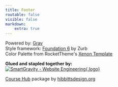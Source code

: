 ```yaml
---
title: Footer
routable: false
visible: false
markdown:
    extra: true
---
```


Powered by: [Grav](http://getgrav.org/)  
Style framework: [Foundation 6](http://foundation.zurb.com/) by Zurb  
Color Palette from RocketTheme's [Xenon Template](http://www.rockettheme.com/joomla/templates/xenon)  

**Glued and stapled together by:**  
[![SmartGravity - Website Engineering](smartgravity.png?cropResize=132,31){.logo}](http://www.smartgravity.com)  

[Course Hub](http://learn.hibbittsdesign.org/coursehub) package by [hibbittsdesign.org](http://hibbittsdesign.org)  
